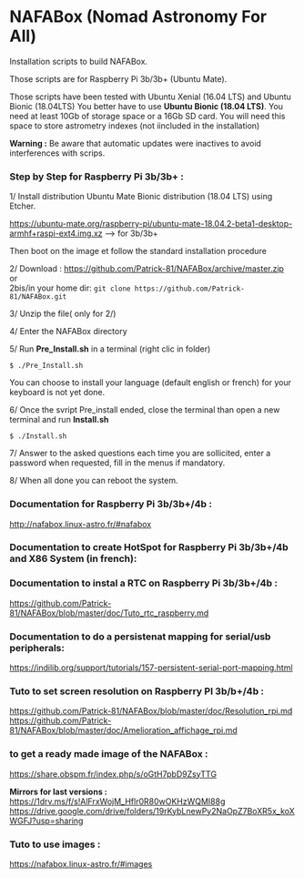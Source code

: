 # NAFABox (Nomad Astronomy For All)

Installation scripts to build  NAFABox.

Those scripts are for Raspberry Pi 3b/3b+ (Ubuntu Mate).

Those scripts have been tested with Ubuntu Xenial (16.04 LTS) and Ubuntu Bionic (18.04LTS) 
You better have to use **Ubuntu Bionic (18.04 LTS)**.
You need at least 10Gb of storage space or a 16Gb SD card. You will need this space to store astrometry indexes (not iincluded in the installation)

**Warning :** Be aware that automatic updates were inactives to avoid interferences with scrips.

### Step by Step for Raspberry Pi 3b/3b+ :

1/ Install distribution Ubuntu Mate Bionic distribution (18.04 LTS) using Etcher.

https://ubuntu-mate.org/raspberry-pi/ubuntu-mate-18.04.2-beta1-desktop-armhf+raspi-ext4.img.xz --> for 3b/3b+

Then boot on the image et follow the standard installation procedure

2/ Download :  https://github.com/Patrick-81/NAFABox/archive/master.zip  
or  
2bis/in your home dir: `git clone https://github.com/Patrick-81/NAFABox.git`

3/ Unzip the file( only for 2/)

4/ Enter the NAFABox directory 

5/ Run **Pre_Install.sh** in a terminal  (right clic in folder)

`$ ./Pre_Install.sh` 

You can choose to install your language (default english or french) for your keyboard is not yet done.

6/ Once the svript Pre_install ended, close the terminal than open a new terminal and run **Install.sh**

`$ ./Install.sh` 

7/ Answer to the asked questions each time you are sollicited, enter a password when requested, fill in the menus if mandatory.


8/ When all done you can reboot the system.


### Documentation for Raspberry Pi 3b/3b+/4b :    
http://nafabox.linux-astro.fr/#nafabox

### Documentation to create HotSpot for Raspberry Pi 3b/3b+/4b and X86 System (in french):   


### Documentation to instal a RTC on Raspberry Pi 3b/3b+/4b :   
https://github.com/Patrick-81/NAFABox/blob/master/doc/Tuto_rtc_raspberry.md

### Documentation to do a persistenat mapping for serial/usb peripherals:   
https://indilib.org/support/tutorials/157-persistent-serial-port-mapping.html

### Tuto to set screen resolution on Raspberry PI 3b/b+/4b :
https://github.com/Patrick-81/NAFABox/blob/master/doc/Resolution_rpi.md
https://github.com/Patrick-81/NAFABox/blob/master/doc/Amelioration_affichage_rpi.md


### to get a ready made image of the NAFABox :   
https://share.obspm.fr/index.php/s/oGtH7pbD9ZsyTTG

**Mirrors for last versions :**  
https://1drv.ms/f/s!AlFrxWojM_Hflr0R80wOKHzWQMI88g   
https://drive.google.com/drive/folders/19rKybLnewPy2NaOpZ7BoXR5x_koXWGFJ?usp=sharing  

### Tuto to use images :   
https://nafabox.linux-astro.fr/#images
